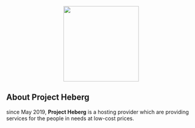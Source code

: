 <p align="center"><a target="_blank" href="https://projectheberg.com"><img height="200" src="https://github.com/ProjectHeberg/.github/assets/68664518/9812a2db-7265-44b7-8817-81f5e394e01f"></a></p>

## About Project Heberg

since May 2019, **Project Heberg** is a hosting provider which are providing services for the people in needs at low-cost prices.

<!--

**Here are some ideas to get you started:**

🙋‍♀️ A short introduction - what is your organization all about?
🌈 Contribution guidelines - how can the community get involved?
👩‍💻 Useful resources - where can the community find your docs? Is there anything else the community should know?
🍿 Fun facts - what does your team eat for breakfast?
🧙 Remember, you can do mighty things with the power of [Markdown](https://docs.github.com/github/writing-on-github/getting-started-with-writing-and-formatting-on-github/basic-writing-and-formatting-syntax)
-->

